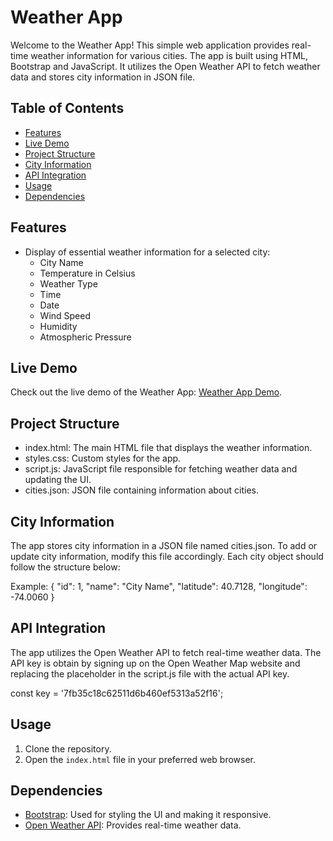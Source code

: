 # Weather App

Welcome to the Weather App! This simple web application provides real-time weather information for various cities. The app is built using HTML, Bootstrap and JavaScript. It utilizes the Open Weather API to fetch weather data and stores city information in JSON file.

## Table of Contents

- [Features](#features)
- [Live Demo](#live-demo)
- [Project Structure](#project-structure)
- [City Information](#city-information)
- [API Integration](#api-integration)
- [Usage](#usage)
- [Dependencies](#dependencies)

## Features

- Display of essential weather information for a selected city:
  - City Name
  - Temperature in Celsius
  - Weather Type
  - Time
  - Date
  - Wind Speed
  - Humidity
  - Atmospheric Pressure

## Live Demo

Check out the live demo of the Weather App: [Weather App Demo](https://dianamurariu.github.io/Weather_app/).

## Project Structure

- index.html: The main HTML file that displays the weather information.
- styles.css: Custom styles for the app.
- script.js: JavaScript file responsible for fetching weather data and updating the UI.
- cities.json: JSON file containing information about cities.

## City Information

The app stores city information in a JSON file named cities.json. To add or update city information, modify this file accordingly. Each city object should follow the structure below:

Example:
{
"id": 1,
"name": "City Name",
"latitude": 40.7128,
"longitude": -74.0060
}

## API Integration

The app utilizes the Open Weather API to fetch real-time weather data. The API key is obtain by signing up on the Open Weather Map website and replacing the placeholder in the script.js file with the actual API key.

const key = '7fb35c18c62511d6b460ef5313a52f16';

## Usage

1. Clone the repository.
2. Open the `index.html` file in your preferred web browser.

## Dependencies

- [Bootstrap](https://getbootstrap.com/): Used for styling the UI and making it responsive.
- [Open Weather API](https://openweathermap.org/): Provides real-time weather data.
